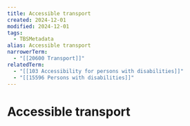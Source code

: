 ```yaml
---
title: Accessible transport
created: 2024-12-01
modified: 2024-12-01
tags:
  - TBSMetadata
alias: Accessible transport
narrowerTerm:
  - "[[20600 Transport]]"
relatedTerm:
  - "[[103 Accessibility for persons with disabilities]]"
  - "[[15596 Persons with disabilities]]"
---
```

# Accessible transport
